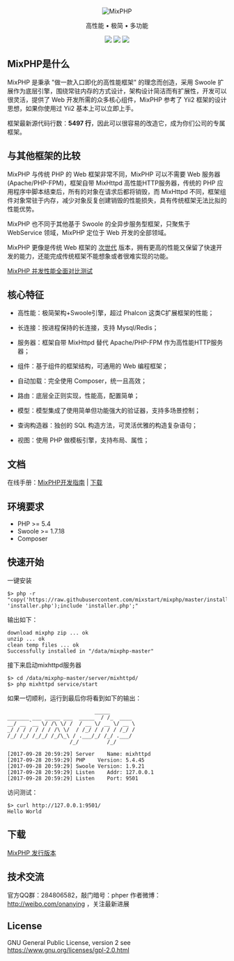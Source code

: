 <br>

<p align="center">
<img src="https://box.kancloud.cn/5afb2d024ca02dc922153ab22e44bd0d_120x120.png" alt="MixPHP">
</p>

<p align="center">高性能 • 极简 • 多功能</p>

<p align="center">
<img src="https://img.shields.io/badge/downloads-2.1k-green.svg">
<img src="https://img.shields.io/badge/platform-linux%20%7C%20win%20%7C%20osx-lightgrey.svg">
<img src="https://img.shields.io/badge/size-160%20KB-green.svg">
</p>

## MixPHP是什么

MixPHP 是秉承 "做一款入口即化的高性能框架" 的理念而创造，采用 Swoole 扩展作为底层引擎，围绕常驻内存的方式设计，架构设计简洁而有扩展性，开发可以很灵活，提供了 Web 开发所需的众多核心组件，MixPHP 参考了 Yii2 框架的设计思想，如果你使用过 Yii2 基本上可以立即上手。

框架最新源代码行数：**5497 行**，因此可以很容易的改造它，成为你们公司的专属框架。

## 与其他框架的比较

MixPHP 与传统 PHP 的 Web 框架非常不同，MixPHP 可以不需要 Web 服务器(Apache/PHP-FPM)，框架自带 MixHttpd 高性能HTTP服务器，传统的 PHP 应用程序中脚本结束后，所有的对象在请求后都将销毁，而 MixHttpd 不同，框架组件对象常驻于内存，减少对象反复创建销毁的性能损失，具有传统框架无法比拟的性能优势。

MixPHP 也不同于其他基于 Swoole 的全异步服务型框架，只聚焦于 WebService 领域，MixPHP 定位于 Web 开发的全部领域。

MixPHP 更像是传统 Web 框架的 [次世代](https://baike.baidu.com/item/%E6%AC%A1%E4%B8%96%E4%BB%A3/536193) 版本，拥有更高的性能又保留了快速开发的能力，还能完成传统框架不能想象或者很难实现的功能。

[MixPHP 并发性能全面对比测试](http://www.jianshu.com/p/f769b6be1caf)

## 核心特征

* 高性能：极简架构+Swoole引擎，超过 Phalcon 这类C扩展框架的性能；

* 长连接：按进程保持的长连接，支持 Mysql/Redis；

* 服务器：框架自带 MixHttpd 替代 Apache/PHP-FPM 作为高性能HTTP服务器；

* 组件：基于组件的框架结构，可通用的 Web 编程框架；

* 自动加载：完全使用 Composer，统一且高效；

* 路由：底层全正则实现，性能高，配置简单；

* 模型：模型集成了使用简单但功能强大的验证器，支持多场景控制；

* 查询构造器：独创的 SQL 构造方法，可灵活优雅的构造复杂语句；

* 视图：使用 PHP 做模板引擎，支持布局、属性；

## 文档

在线手册：[MixPHP开发指南](https://www.kancloud.cn/onanying/mixphp1/379324) | [下载](https://www.kancloud.cn/onanying/mixphp1)

## 环境要求

* PHP >= 5.4
* Swoole >= 1.7.18
* Composer

## 快速开始

一键安装

```
$> php -r "copy('https://raw.githubusercontent.com/mixstart/mixphp/master/installer.php', 'installer.php');include 'installer.php';"
```

输出如下：

```
download mixphp zip ... ok
unzip ... ok
clean temp files ... ok
Successfully installed in "/data/mixphp-master"
```

接下来启动mixhttpd服务器

```
$> cd /data/mixphp-master/server/mixhttpd/
$> php mixhttpd service/start
```

如果一切顺利，运行到最后你将看到如下的输出：

```
                            _____
_______ ___ _____ ___  _____  / /_  ____
__/ __ `__ \/ /\ \/ /  / __ \/ __ \/ __ \
_/ / / / / / / /\ \/  / /_/ / / / / /_/ /
/_/ /_/ /_/_/ /_/\_\ / .___/_/ /_/ .___/
                    /_/         /_/

[2017-09-28 20:59:29] Server    Name: mixhttpd
[2017-09-28 20:59:29] PHP    Version: 5.4.45
[2017-09-28 20:59:29] Swoole Version: 1.9.21
[2017-09-28 20:59:29] Listen    Addr: 127.0.0.1
[2017-09-28 20:59:29] Listen    Port: 9501
```

访问测试：

```
$> curl http://127.0.0.1:9501/
Hello World
```

## 下载

[MixPHP 发行版本](https://github.com/mixstart/mixphp/releases)

## 技术交流

官方QQ群：284806582，敲门暗号：phper
作者微博：http://weibo.com/onanying ，关注最新进展

## License

GNU General Public License, version 2 see https://www.gnu.org/licenses/gpl-2.0.html
